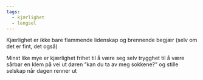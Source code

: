 ```yaml
---
tags:
  - kjærlighet
  - lengsel
---
```

Kjærlighet
er ikke bare
flammende lidenskap
og brennende begjær
(selv om det er fint, det også)

Minst like mye er
kjærlighet
frihet til å være seg selv
trygghet til å være sårbar
en klem på vei ut døren
“kan du ta av meg sokkene?”
og stille selskap
når dagen renner ut
